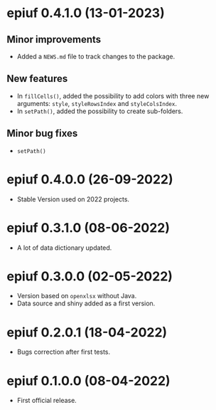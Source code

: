 # epiuf 0.4.1.0 (13-01-2023)

## Minor improvements

-   Added a `NEWS.md` file to track changes to the package.

## New features

-   In `fillCells()`, added the possibility to add colors 
with three new arguments: `style`, `styleRowsIndex` and `styleColsIndex`.
-   In `setPath()`, added the possibility to create sub-folders.

## Minor bug fixes

-   `setPath()`


# epiuf 0.4.0.0 (26-09-2022)

-   Stable Version used on 2022 projects.

# epiuf 0.3.1.0 (08-06-2022)

-   A lot of data dictionary updated.

# epiuf 0.3.0.0 (02-05-2022)

-   Version based on `openxlsx` without Java.
-   Data source and shiny added as a first version.

# epiuf 0.2.0.1 (18-04-2022)

-   Bugs correction after first tests.

# epiuf 0.1.0.0 (08-04-2022)

-   First official release.
